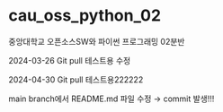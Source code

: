 # cau_oss_python_02
중앙대학교 오픈소스SW와 파이썬 프로그래밍 02분반

2024-03-26 Git pull 테스트용 수정

2024-04-30 Git pull 테스트용222222

main branch에서 README.md 파일 수정 → commit 발생!!!
